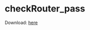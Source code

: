 # checkRouter_pass


Download: [here](https://github.com/laasri-Mohamed/checkRouter_pass/releases/download/untagged-e793baef312f5c5d6327/router.exe)
